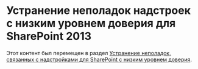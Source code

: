 
# Устранение неполадок надстроек с низким уровнем доверия для SharePoint 2013

Этот контент был перемещен в раздел  [Устранение неполадок, связанных с надстройками для SharePoint с низким уровнем доверия](creating-sharepoint-add-ins-that-use-low-trust-authorization.md#Trouble).




